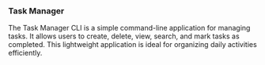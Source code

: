 ### Task Manager

The Task Manager CLI is a simple command-line application for managing tasks. It allows users to create, delete, view, search, and mark tasks as completed. This lightweight application is ideal for organizing daily activities efficiently.

